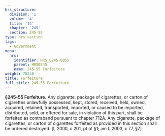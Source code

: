 ```yaml
---
hrs_structure:
  division: '1'
  volume: '4'
  title: '14'
  chapter: '245'
  section: 245-55
type: hrs_section
tags:
  - Government
menu:
  hrs:
    identifier: HRS_0245-0055
    parent: HRS0245
    name: 245-55 Forfeiture
weight: 78240
title: Forfeiture
full_title: 245-55 Forfeiture
---
```

**§245-55 Forfeiture.** Any cigarette, package of cigarettes, or carton of cigarettes unlawfully possessed, kept, stored, received, held, owned, acquired, retained, transported, imported, or caused to be imported, distributed, sold, or offered for sale, in violation of this part, shall be forfeited as contraband pursuant to chapter 712A. Any cigarette, package of cigarettes, or carton of cigarettes forfeited as provided in this section shall be ordered destroyed. [L 2000, c 201, pt of §1; am L 2003, c 77, §7]